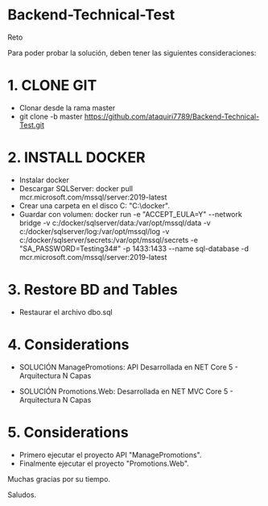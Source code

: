 # Backend-Technical-Test
Reto

Para poder probar la solución,  deben tener las siguientes consideraciones:

# 1. CLONE GIT

- Clonar desde la rama master
- git clone -b master https://github.com/ataquiri7789/Backend-Technical-Test.git

# 2. INSTALL DOCKER

- Instalar docker
- Descargar SQLServer: docker pull mcr.microsoft.com/mssql/server:2019-latest
- Crear una carpeta en el disco C: "C:\docker".
- Guardar con volumen: docker run -e "ACCEPT_EULA=Y" --network bridge -v c:/docker/sqlserver/data:/var/opt/mssql/data -v c:/docker/sqlserver/log:/var/opt/mssql/log -v c:/docker/sqlserver/secrets:/var/opt/mssql/secrets -e "SA_PASSWORD=Testing34#" -p 1433:1433 --name sql-database -d mcr.microsoft.com/mssql/server:2019-latest


# 3. Restore BD and Tables

- Restaurar el archivo dbo.sql


# 4. Considerations

- SOLUCIÓN ManagePromotions: API Desarrollada en NET Core 5 - Arquitectura N Capas

- SOLUCIÓN Promotions.Web: Desarrollada en NET MVC Core 5 - Arquitectura N Capas


# 5. Considerations

- Primero ejecutar el proyecto API "ManagePromotions".
- Finalmente ejecutar el proyecto "Promotions.Web".


Muchas gracias por su tiempo.

Saludos.

